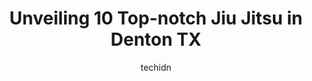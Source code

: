 ---
layout: ampstory
image: https://i0.wp.com/www.depkes.org/wp-content/uploads/2023/06/jiu-jitsu-0-in-denton-tx-1685819949.jpeg?resize=640,853
author: techidn
featured: false
description: Discover the impressive array of Jiu Jitsu options in Denton TX, where you can find 10 of the largest Jiu Jitsu establishments in the area. From renowned classics to hidden gems, Denton TX o
title: Unveiling 10 Top-notch Jiu Jitsu in Denton TX
cover:
   title: Unveiling 10 Top-notch Jiu Jitsu in Denton TX
   subtitle: Rickpate
   background: https://www.depkes.org/wp-content/uploads/2023/06/jiu-jitsu-0-in-denton-tx-1685819949.jpeg

pages: 
 - layout: thirds
   top: <h1>#1 Martial Arts Taekwondo and Karate Denton</h1>
   bottom: "<p>Master Amir is training my three children. We are delighted to have arrived at his facility. Its incredible how disciplined and beneficial his methods are. He incorporat</p>"
   background: https://www.depkes.org/wp-content/uploads/2023/06/jiu-jitsu-1-in-denton-tx-1685819950.jpeg
   backgroundblur: true
 - layout: thirds
   top: <h1>#2 Reding Martial Arts</h1>
   bottom: "<p>Our son has been with Reding for 6+ years now. Professors Mark, Larry, Steve, and coach Ashley are fantastic.Professor Larrys Monday BJJ Competition class is our must at</p>"
   background: https://www.depkes.org/wp-content/uploads/2023/06/jiu-jitsu-2-in-denton-tx-1685819950.jpeg
   cta:
      link: https://www.depkes.org/blog/unveiling-10-top-notch-jiu-jitsu-in-denton-tx/
      text: Unveiling 10 Top-notch Jiu Jitsu in Denton TX
 - layout: thirds
   top: <h1>#3 Denton Taekwondo America</h1>
   bottom: "<p>3926 Teasley Ln Suite 103, Denton, TX 76210, United States</p>"
   background: https://www.depkes.org/wp-content/uploads/2023/06/jiu-jitsu-3-in-denton-tx-1685819951.jpeg
   cta:
      link: https://www.depkes.org/blog/unveiling-10-top-notch-jiu-jitsu-in-denton-tx/
      text: Unveiling 10 Top-notch Jiu Jitsu in Denton TX
 - layout: thirds
   top: <h1>#4 Texas Isshinryu Karate Kai of Denton</h1>
   bottom: "<p>3300 Unicorn Lake Blvd, Denton, TX 76210, United States</p>"
   background: https://images.unsplash.com/photo-1522441815192-d9f04eb0615c?ixlib=rb-4.0.3&ixid=MnwxMjA3fDB8MHxwaG90by1wYWdlfHx8fGVufDB8fHx8&auto=format&fit=crop&w=640&h=853&q=80
   cta:
      link: https://www.depkes.org/blog/unveiling-10-top-notch-jiu-jitsu-in-denton-tx/
      text: Unveiling 10 Top-notch Jiu Jitsu in Denton TX
 - layout: thirds
   top: <h1>#5 Argyle Jiujitsu Academy</h1>
   bottom: "<p>811C Stonecrest Rd Suite 5, Argyle, TX 76226, United States</p>"
   background: https://images.unsplash.com/photo-1597773150796-e5c14ebecbf5?ixlib=rb-4.0.3&ixid=MnwxMjA3fDB8MHxwaG90by1wYWdlfHx8fGVufDB8fHx8&auto=format&fit=crop&w=640&h=853&q=80
   cta:
      link: https://www.depkes.org/blog/unveiling-10-top-notch-jiu-jitsu-in-denton-tx/
      text: Unveiling 10 Top-notch Jiu Jitsu in Denton TX
 - layout: thirds
   top: <h1>#6 Denton MAC</h1>
   bottom: "<p>1017 Shady Oaks Dr, Denton, TX 76205, United States</p>"
   background: https://images.unsplash.com/photo-1541356665065-22676f35dd40?ixlib=rb-4.0.3&ixid=MnwxMjA3fDB8MHxwaG90by1wYWdlfHx8fGVufDB8fHx8&auto=format&fit=crop&w=640&h=853&q=80
   cta:
      link: https://www.depkes.org/blog/unveiling-10-top-notch-jiu-jitsu-in-denton-tx/
      text: Unveiling 10 Top-notch Jiu Jitsu in Denton TX
 - layout: thirds
   top: <h1>#7 Denton Taekwondo Academy</h1>
   bottom: "<p>5800 N Interstate 35 #507, Denton, TX 76207, United States</p>"
   background: https://images.unsplash.com/photo-1574169208507-84376144848b?ixlib=rb-4.0.3&ixid=MnwxMjA3fDB8MHxwaG90by1wYWdlfHx8fGVufDB8fHx8&auto=format&fit=crop&w=640&h=853&q=80
   cta:
      link: https://www.depkes.org/blog/unveiling-10-top-notch-jiu-jitsu-in-denton-tx/
      text: Unveiling 10 Top-notch Jiu Jitsu in Denton TX
 - layout: thirds
   middle: Continue reading...
   background: https://images.unsplash.com/photo-1599422314077-f4dfdaa4cd09?ixlib=rb-4.0.3&ixid=MnwxMjA3fDB8MHxwaG90by1wYWdlfHx8fGVufDB8fHx8&auto=format&fit=crop&w=640&h=853&q=80
   cta:
      link: https://www.depkes.org/blog/unveiling-10-top-notch-jiu-jitsu-in-denton-tx/
      text: Unveiling 10 Top-notch Jiu Jitsu in Denton TX
      
---